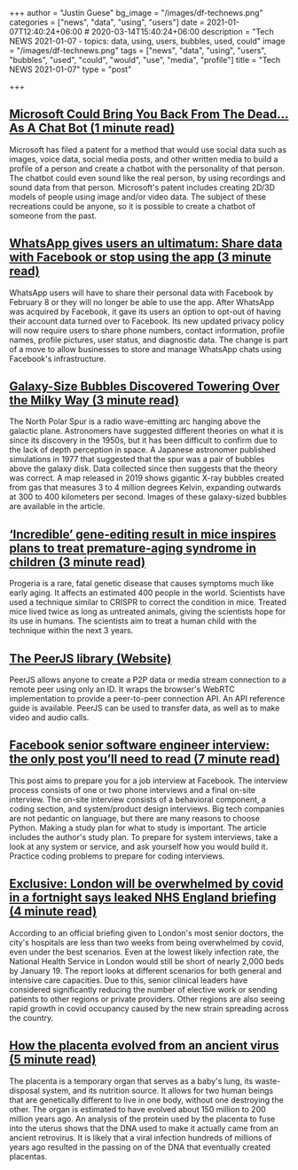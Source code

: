 +++
author = "Justin Guese"
bg_image = "/images/df-technews.png"
categories = ["news", "data", "using", "users"]
date = 2021-01-07T12:40:24+06:00 # 2020-03-14T15:40:24+06:00
description = "Tech NEWS 2021-01-07 - topics: data, using, users, bubbles, used, could"
image = "/images/df-technews.png"
tags = ["news", "data", "using", "users", "bubbles", "used", "could", "would", "use", "media", "profile"]
title = "Tech NEWS 2021-01-07"
type = "post"

+++

## [Microsoft Could Bring You Back From The Dead… As A Chat Bot (1 minute read)](https://technuws.com/microsoft-could-bring-you-back-from-the-dead-as-a-chat-bot//1/01000176dc8817b8-b71795af-20af-40dd-bad1-19606c0480c7-000000/L-d1x1JvCHan42zJakszhrl2iCWVIkUlHdcuu409qfs=175)

Microsoft has filed a patent for a method that would use social data such as images, voice data, social media posts, and other written media to build a profile of a person and create a chatbot with the personality of that person. The chatbot could even sound like the real person, by using recordings and sound data from that person. Microsoft's patent includes creating 2D/3D models of people using image and/or video data. The subject of these recreations could be anyone, so it is possible to create a chatbot of someone from the past.

## [WhatsApp gives users an ultimatum: Share data with Facebook or stop using the app (3 minute read)](https://arstechnica.com/tech-policy/2021/01/whatsapp-users-must-share-their-data-with-facebook-or-stop-using-the-app//1/01000176dc8817b8-b71795af-20af-40dd-bad1-19606c0480c7-000000/lWUXj1jR-m2JtUjHHYkWHK-XD1FHoiknEhQUwBFTHiw=175)

WhatsApp users will have to share their personal data with Facebook by February 8 or they will no longer be able to use the app. After WhatsApp was acquired by Facebook, it gave its users an option to opt-out of having their account data turned over to Facebook. Its new updated privacy policy will now require users to share phone numbers, contact information, profile names, profile pictures, user status, and diagnostic data. The change is part of a move to allow businesses to store and manage WhatsApp chats using Facebook's infrastructure.

## [Galaxy-Size Bubbles Discovered Towering Over the Milky Way (3 minute read)](https://www.quantamagazine.org/space-telescope-shows-galaxy-size-bubbles-over-the-milky-way-20210106//1/01000176dc8817b8-b71795af-20af-40dd-bad1-19606c0480c7-000000/J14rq5JMR82m8ntEgUNeI5LDwiub3xRmUJ9Z5_04o2o=175)

The North Polar Spur is a radio wave-emitting arc hanging above the galactic plane. Astronomers have suggested different theories on what it is since its discovery in the 1950s, but it has been difficult to confirm due to the lack of depth perception in space. A Japanese astronomer published simulations in 1977 that suggested that the spur was a pair of bubbles above the galaxy disk. Data collected since then suggests that the theory was correct. A map released in 2019 shows gigantic X-ray bubbles created from gas that measures 3 to 4 million degrees Kelvin, expanding outwards at 300 to 400 kilometers per second. Images of these galaxy-sized bubbles are available in the article.

## [‘Incredible’ gene-editing result in mice inspires plans to treat premature-aging syndrome in children (3 minute read)](https://www.sciencemag.org/news/2021/01/incredible-gene-editing-result-mice-inspires-plans-treat-premature-aging-syndrome/1/01000176dc8817b8-b71795af-20af-40dd-bad1-19606c0480c7-000000/bU5hkMmg2gyD9enAFzd6YqNgiOZv1PjE0JoL2wqaTyM=175)

Progeria is a rare, fatal genetic disease that causes symptoms much like early aging. It affects an estimated 400 people in the world. Scientists have used a technique similar to CRISPR to correct the condition in mice. Treated mice lived twice as long as untreated animals, giving the scientists hope for its use in humans. The scientists aim to treat a human child with the technique within the next 3 years.

## [The PeerJS library (Website)](https://peerjs.com//1/01000176dc8817b8-b71795af-20af-40dd-bad1-19606c0480c7-000000/pr2Pmr0Sr-nnezrTzogUz3zhurDDGWGhg-snMhX743o=175)

PeerJS allows anyone to create a P2P data or media stream connection to a remote peer using only an ID. It wraps the browser's WebRTC implementation to provide a peer-to-peer connection API. An API reference guide is available. PeerJS can be used to transfer data, as well as to make video and audio calls.

## [Facebook senior software engineer interview: the only post you’ll need to read (7 minute read)](https://daqo.medium.com/facebook-senior-software-engineer-interview-the-only-post-youll-need-to-read-e4604ff2336d/1/01000176dc8817b8-b71795af-20af-40dd-bad1-19606c0480c7-000000/NGWvUymAUyEjx7fs5LT6smiT0-f4K0qlBA2bJTAufVY=175)

This post aims to prepare you for a job interview at Facebook. The interview process consists of one or two phone interviews and a final on-site interview. The on-site interview consists of a behavioral component, a coding section, and system/product design interviews. Big tech companies are not pedantic on language, but there are many reasons to choose Python. Making a study plan for what to study is important. The article includes the author's study plan. To prepare for system interviews, take a look at any system or service, and ask yourself how you would build it. Practice coding problems to prepare for coding interviews.

## [Exclusive: London will be overwhelmed by covid in a fortnight says leaked NHS England briefing (4 minute read)](https://www.hsj.co.uk/acute-care/exclusive-london-will-be-overwhelmed-by-covid-in-a-fortnight-says-leaked-nhs-england-briefing/7029264.article/1/01000176dc8817b8-b71795af-20af-40dd-bad1-19606c0480c7-000000/LnUE707A8AK71uG6C2Sgbu8OSHj5sHi0A6gTd2vN2GM=175)

According to an official briefing given to London's most senior doctors, the city's hospitals are less than two weeks from being overwhelmed by covid, even under the best scenarios. Even at the lowest likely infection rate, the National Health Service in London would still be short of nearly 2,000 beds by January 19. The report looks at different scenarios for both general and intensive care capacities. Due to this, senior clinical leaders have considered significantly reducing the number of elective work or sending patients to other regions or private providers. Other regions are also seeing rapid growth in covid occupancy caused by the new strain spreading across the country.

## [How the placenta evolved from an ancient virus (5 minute read)](https://whyy.org/segments/the-placenta-went-viral-and-protomammals-were-born//1/01000176dc8817b8-b71795af-20af-40dd-bad1-19606c0480c7-000000/p-fgovsjYE9pjbODgptprzja-n2dVl0kfi9ejrdBR6w=175)

The placenta is a temporary organ that serves as a baby's lung, its waste-disposal system, and its nutrition source. It allows for two human beings that are genetically different to live in one body, without one destroying the other. The organ is estimated to have evolved about 150 million to 200 million years ago. An analysis of the protein used by the placenta to fuse into the uterus shows that the DNA used to make it actually came from an ancient retrovirus. It is likely that a viral infection hundreds of millions of years ago resulted in the passing on of the DNA that eventually created placentas.

